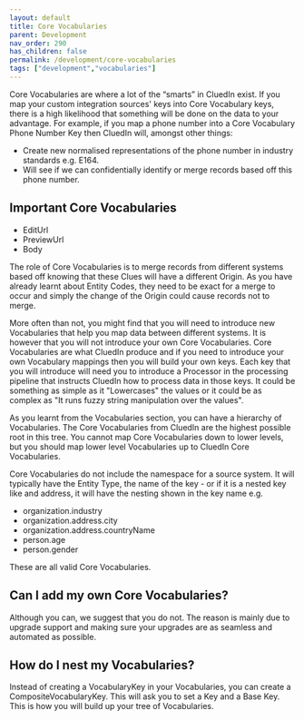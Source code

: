 ```yaml
---
layout: default
title: Core Vocabularies
parent: Development
nav_order: 290
has_children: false
permalink: /development/core-vocabularies
tags: ["development","vocabularies"]
---
```


Core Vocabularies are where a lot of the “smarts” in CluedIn exist. If you map your custom integration sources' keys into Core Vocabulary keys, there is a high likelihood that something will be done on the data to your advantage. For example, if you map a phone number into a Core Vocabulary Phone Number Key then CluedIn will, amongst other things: 

- Create new normalised representations of the phone number in industry standards e.g. E164. 
- Will see if we can confidentially identify or merge records based off this phone number.

## Important Core Vocabularies

 - EditUrl
 - PreviewUrl
 - Body

The role of Core Vocabularies is to merge records from different systems based off knowing that these Clues will have a different Origin. As you have already learnt about Entity Codes, they need to be exact for a merge to occur and simply the change of the Origin could cause records not to merge. 

More often than not, you might find that you will need to introduce new Vocabularies that help you map data between different systems. It is however that you will not introduce your own Core Vocabularies. Core Vocabularies are what CluedIn produce and if you need to introduce your own Vocabulary mappings then you will build your own keys. Each key that you will introduce will need you to introduce a Processor in the processing pipeline that instructs CluedIn how to process data in those keys. It could be something as simple as it "Lowercases" the values or it could be as complex as "It runs fuzzy string manipulation over the values".

As you learnt from the Vocabularies section, you can have a hierarchy of Vocabularies. The Core Vocabularies from CluedIn are the highest possible root in this tree. You cannot map Core Vocabularies down to lower levels, but you should map lower level Vocabularies up to CluedIn Core Vocabularies. 

Core Vocabularies do not include the namespace for a source system. It will typically have the Entity Type, the name of the key - or if it is a nested key like and address, it will have the nesting shown in the key name e.g. 

 - organization.industry
 - organization.address.city
 - organization.address.countryName
 - person.age
 - person.gender

These are all valid Core Vocabularies. 

## Can I add my own Core Vocabularies?

Although you can, we suggest that you do not. The reason is mainly due to upgrade support and making sure your upgrades are as seamless and automated as possible. 

## How do I nest my Vocabularies?

Instead of creating a VocabularyKey in your Vocabularies, you can create a CompositeVocabularyKey. This will ask you to set a Key and a Base Key. This is how you will build up your tree of Vocabularies. 